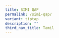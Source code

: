 ```yaml
---
title: SIMI QAP
permalink: /simi-qap/
variant: tiptap
description: ""
third_nav_title: Tamil
---
```

